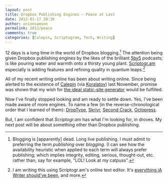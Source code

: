 ```yaml
---
layout: post
title: Dropbox Publishing Engines — Peace at Last
date: 2012-01-17 20:30
author: onionsamson
permalink: 2012/peace
comments: true
categories: [Calepin, Scriptogram, Tech, Writing]
---
```


12 days is a long time in the world of Dropbox blogging.[^1] The attention
being given Dropbox publishing engines by the likes of the brilliant
[5by5](http://5by5.tv) podcasts; is like pouring water and warmth onto a
thirsty young plant. [Scriptogr.am](http://scriptogr.am) especially is adding
features and refining quality in quantum leaps.[^2]

All of my recent writing online has been about writing online. Since being
alerted to the existence of [Calepin](http://calepin.co "a Dropbox publishing
engine") (via [Koralatov](http://koralatov.com)) last November, promise was
shown that my wish for [the ideal static-site
generator](http://scriptogr.am/ibsimpson/post/regarding-calepin-its-new-competitors)
would be fulfilled.

Now I've finally stopped looking and am ready to settle down. Yes, I've been
made aware of more engines. To name a few (in the reverse-chronological order
that I learned of them): [DropType](http://droptype.com),
[Skrivr](http://skrivr.com), [Second Crack](http://www.marco.org/secondcrack),
[Octopress](http://octopress.org).

But, I am confident that *Scriptogr.am* has what I'm looking for, in droves.
My next post will be about something other than Dropbox publishing.


[^1]: Blogging is [apparently] dead. Long live publishing. I must admit
      to preferring the term _publishing_ over _blogging_. (I can see
      how the availability heuristic when applied to each term will always
      prefer publishing; which implies integrity, editing, serious,
      thought-out, etc. rather than, say for example, "LOL! Look at my
      catpuss".

[^2]: I am writing this using Scriptogr.am's online text editor. It's
      [everything iA Writer should've
      been](http://blog.fawny.org/2011/12/11/iawriter-unusability/), and
      more.


